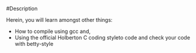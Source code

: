 #Description

Herein, you will learn amongst other things:
- How to compile using gcc and,
- Using the official Holberton C coding styleto code and check your code with betty-style
